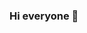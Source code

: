 ### Hi everyone 👋

<!--
**Mac709/Mac709** is a ✨ _special_ ✨ repository because its `README.md` (this file) appears on your GitHub profile.

Here are some ideas to get you started:
